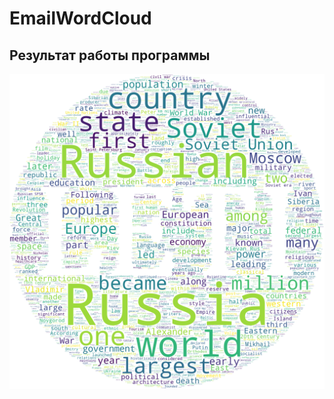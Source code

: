 # EmailWordCloud

## Результат работы программы
![Game](https://github.com/KiShiVi/EmailWordCloud/blob/main/media/output.png?raw=true)